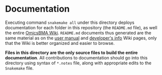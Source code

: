 # Documentation
Executing command `snakemake all` under this directory deploys documentation for each folder in this repository (the `README.md` file), as well the entire [OmicsBMA Wiki](http://bioinformatics.org/bma). `README.md` documents thus generated are the same material as on the [user manual](http://bioinformatics.org/bma/manual/start) and [developer's info](http://bioinformatics.org/bma/development/start) Wiki pages, only that the Wiki is better organized and easier to browse.

**Files in this directory are the only source files to build the entire documentation**. All contributions to documentation should go into this directory using syntax of `*.notes` file, along with appropriate edits to the `Snakemake` file.

